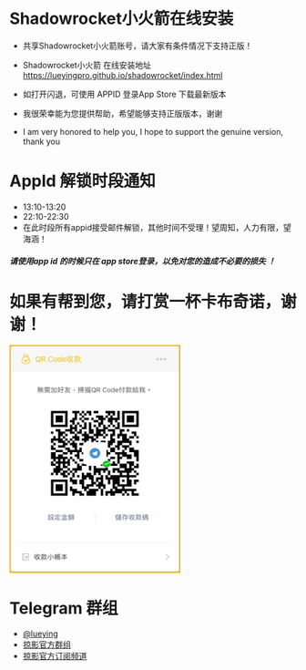 # Shadowrocket小火箭在线安装 
- 共享Shadowrocket小火箭账号，请大家有条件情况下支持正版！

- Shadowrocket小火箭 在线安装地址 https://lueyingpro.github.io/shadowrocket/index.html
- 如打开闪退，可使用 APPID 登录App Store 下载最新版本

- 我很荣幸能为您提供帮助，希望能够支持正版版本，谢谢
- I am very honored to help you, I hope to support the genuine version, thank you
  

# AppId 解锁时段通知
-  13:10-13:20
-  22:10-22:30
- 在此时段所有appid接受邮件解锁，其他时间不受理！望周知，人力有限，望海涵！

##### 请使用app id 的时候只在 app store登录，以免对您的造成不必要的损失 ！




# 如果有帮到您，请打赏一杯卡布奇诺，谢谢！


<img src="./421582951065_.pic.jpg" width = "300" height = "400" alt="二维码赞赏" align=center />


# Telegram 群组
  * [@lueying](https://t.me/lueying) 
  * [掠影官方群组](https://t.me/lueying_b)
  * [掠影官方订阅频道](https://t.me/lueying_a)
